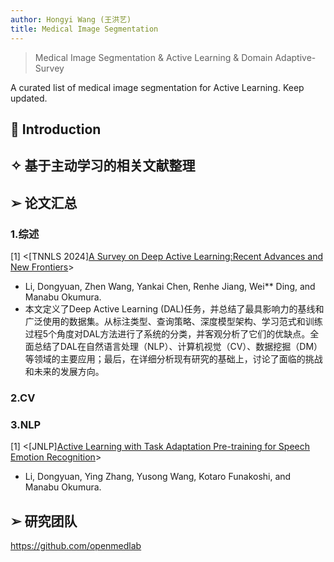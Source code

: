 ```yaml
---
author: Hongyi Wang (王洪艺)
title: Medical Image Segmentation
---
```



> Medical Image Segmentation & Active Learning & Domain Adaptive-Survey

A curated list of medical image segmentation for Active Learning. Keep updated.

## 📌 Introduction

## ✧ 基于主动学习的相关文献整理

## ➢ 论文汇总  
### 1.综述

[1] <[TNNLS 2024][A Survey on Deep Active Learning:Recent Advances and New Frontiers](https://arxiv.org/pdf/2405.00334)> 
- Li, Dongyuan, Zhen Wang, Yankai Chen, Renhe Jiang, Wei** Ding, and Manabu Okumura.
- 本文定义了Deep Active Learning (DAL)任务，并总结了最具影响力的基线和广泛使用的数据集。从标注类型、查询策略、深度模型架构、学习范式和训练过程5个角度对DAL方法进行了系统的分类，并客观分析了它们的优缺点。全面总结了DAL在自然语言处理（NLP）、计算机视觉（CV）、数据挖掘（DM）等领域的主要应用；最后，在详细分析现有研究的基础上，讨论了面临的挑战和未来的发展方向。

### 2.CV



### 3.NLP
[1] <[JNLP][Active Learning with Task Adaptation Pre-training for Speech Emotion Recognition](https://www.jstage.jst.go.jp/article/jnlp/31/3/31_825/_pdf)>
- Li, Dongyuan, Ying Zhang, Yusong Wang, Kotaro Funakoshi, and Manabu Okumura.



## ➢ 研究团队
https://github.com/openmedlab

